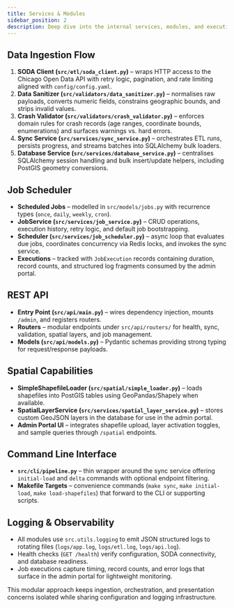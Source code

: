 ```yaml
---
title: Services & Modules
sidebar_position: 2
description: Deep dive into the internal services, modules, and execution flow.
---
```


## Data Ingestion Flow

1. **SODA Client (`src/etl/soda_client.py`)** – wraps HTTP access to the Chicago Open Data API with retry logic, pagination, and rate limiting aligned with `config/config.yaml`.
2. **Data Sanitizer (`src/validators/data_sanitizer.py`)** – normalises raw payloads, converts numeric fields, constrains geographic bounds, and strips invalid values.
3. **Crash Validator (`src/validators/crash_validator.py`)** – enforces domain rules for crash records (age ranges, coordinate bounds, enumerations) and surfaces warnings vs. hard errors.
4. **Sync Service (`src/services/sync_service.py`)** – orchestrates ETL runs, persists progress, and streams batches into SQLAlchemy bulk loaders.
5. **Database Service (`src/services/database_service.py`)** – centralises SQLAlchemy session handling and bulk insert/update helpers, including PostGIS geometry conversions.

## Job Scheduler

- **Scheduled Jobs** – modelled in `src/models/jobs.py` with recurrence types (`once`, `daily`, `weekly`, `cron`).
- **JobService (`src/services/job_service.py`)** – CRUD operations, execution history, retry logic, and default job bootstrapping.
- **Scheduler (`src/services/job_scheduler.py`)** – async loop that evaluates due jobs, coordinates concurrency via Redis locks, and invokes the sync service.
- **Executions** – tracked with `JobExecution` records containing duration, record counts, and structured log fragments consumed by the admin portal.

## REST API

- **Entry Point (`src/api/main.py`)** – wires dependency injection, mounts `/admin`, and registers routers.
- **Routers** – modular endpoints under `src/api/routers/` for health, sync, validation, spatial layers, and job management.
- **Models (`src/api/models.py`)** – Pydantic schemas providing strong typing for request/response payloads.

## Spatial Capabilities

- **SimpleShapefileLoader (`src/spatial/simple_loader.py`)** – loads shapefiles into PostGIS tables using GeoPandas/Shapely when available.
- **SpatialLayerService (`src/services/spatial_layer_service.py`)** – stores custom GeoJSON layers in the database for use in the admin portal.
- **Admin Portal UI** – integrates shapefile upload, layer activation toggles, and sample queries through `/spatial` endpoints.

## Command Line Interface

- **`src/cli/pipeline.py`** – thin wrapper around the sync service offering `initial-load` and `delta` commands with optional endpoint filtering.
- **Makefile Targets** – convenience commands (`make sync`, `make initial-load`, `make load-shapefiles`) that forward to the CLI or supporting scripts.

## Logging & Observability

- All modules use `src.utils.logging` to emit JSON structured logs to rotating files (`logs/app.log`, `logs/etl.log`, `logs/api.log`).
- Health checks (`GET /health`) verify configuration, SODA connectivity, and database readiness.
- Job executions capture timing, record counts, and error logs that surface in the admin portal for lightweight monitoring.

This modular approach keeps ingestion, orchestration, and presentation concerns isolated while sharing configuration and logging infrastructure.
